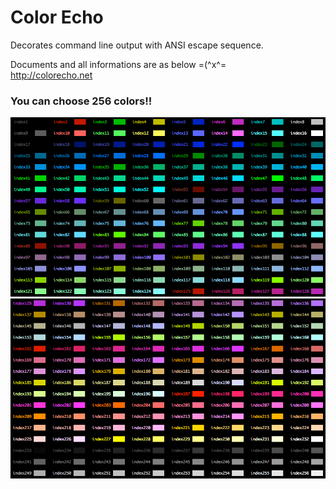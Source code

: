 # Color Echo
Decorates command line output with ANSI escape sequence.   

Documents and all informations are as below =(^x^=    
http://colorecho.net    

### You can choose 256 colors!!
![screen shot](/image/colorindex01.png)
![screen shot](/image/colorindex02.png)

